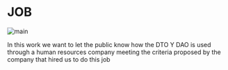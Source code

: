 # JOB
![main](https://totalhuman.mx/wp-content/uploads/2020/11/Que-es-Recursos-Humanos-Total-Human-1024x682.jpg)

In this work we want to let the public know how the DTO Y DAO is used through a human resources company meeting the criteria proposed by the company that hired us to do this job
